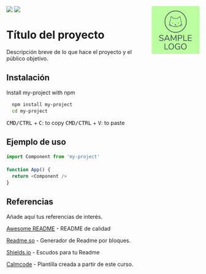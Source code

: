 ![](https://img.shields.io/github/languages/code-size/jpadilla90/Python-Template)
![](https://img.shields.io/github/last-commit/jpadilla90/Python-Template)
<img src="/images/logo.png" width=125 height=125 align="right">

# Título del proyecto

Descripción breve de lo que hace el proyecto y el público objetivo.


## Instalación

Install my-project with npm

```bash
  npm install my-project
  cd my-project
```
<kbd>CMD/CTRL</kbd> + <kbd>C</kbd>: to copy
<kbd>CMD/CTRL</kbd> + <kbd>V</kbd>: to paste

    
## Ejemplo de uso

```javascript
import Component from 'my-project'

function App() {
  return <Component />
}
```

## Referencias

Añade aquí tus referencias de interés.

[Awesome README](https://github.com/matiassingers/awesome-readme) - README de calidad

[Readme.so](https://readme.so/es/) - Generador de Readme por bloques.

[Shields.io](https://shields.io/) - Escudos para tu Readme 

[Calmcode](https://calmcode.io/readme-files/) - Plantilla creada a partir de este curso.

